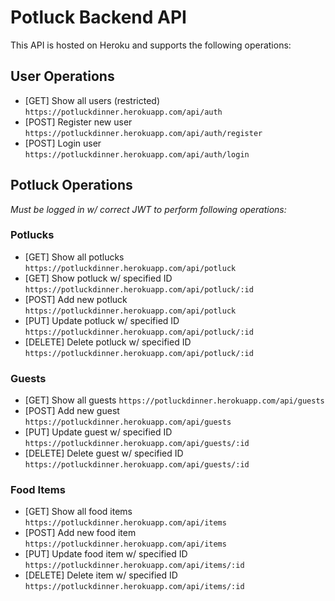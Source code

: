 # Potluck Backend API

This API is hosted on Heroku and supports the following operations:

## **User Operations**

- [GET] Show all users (restricted) `https://potluckdinner.herokuapp.com/api/auth`
- [POST] Register new user `https://potluckdinner.herokuapp.com/api/auth/register`
- [POST] Login user `https://potluckdinner.herokuapp.com/api/auth/login`

## **Potluck Operations**

_Must be logged in w/ correct JWT to perform following operations:_

### Potlucks

- [GET] Show all potlucks `https://potluckdinner.herokuapp.com/api/potluck`
- [GET] Show potluck w/ specified ID `https://potluckdinner.herokuapp.com/api/potluck/:id`
- [POST] Add new potluck `https://potluckdinner.herokuapp.com/api/potluck`
- [PUT] Update potluck w/ specified ID `https://potluckdinner.herokuapp.com/api/potluck/:id`
- [DELETE] Delete potluck w/ specified ID `https://potluckdinner.herokuapp.com/api/potluck/:id`

### Guests

- [GET] Show all guests `https://potluckdinner.herokuapp.com/api/guests`
- [POST] Add new guest `https://potluckdinner.herokuapp.com/api/guests`
- [PUT] Update guest w/ specified ID `https://potluckdinner.herokuapp.com/api/guests/:id`
- [DELETE] Delete guest w/ specified ID `https://potluckdinner.herokuapp.com/api/guests/:id`

### Food Items

- [GET] Show all food items `https://potluckdinner.herokuapp.com/api/items`
- [POST] Add new food item `https://potluckdinner.herokuapp.com/api/items`
- [PUT] Update food item w/ specified ID `https://potluckdinner.herokuapp.com/api/items/:id`
- [DELETE] Delete item w/ specified ID `https://potluckdinner.herokuapp.com/api/items/:id`
